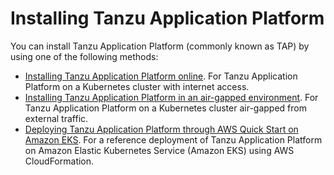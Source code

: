 # Installing Tanzu Application Platform

You can install Tanzu Application Platform (commonly known as TAP) by using one of the following methods:

- [Installing Tanzu Application Platform online](install-online/intro.hbs.md). For Tanzu Application Platform on a Kubernetes cluster with internet access.
- [Installing Tanzu Application Platform in an air-gapped environment](install-offline/intro.hbs.md). For Tanzu Application Platform on a Kubernetes cluster air-gapped from external traffic.
- [Deploying Tanzu Application Platform through AWS Quick Start on Amazon EKS](https://aws.amazon.com/quickstart/architecture/vmware-tanzu-application-platform/). For a reference deployment of Tanzu Application Platform on Amazon Elastic Kubernetes Service (Amazon EKS) using AWS CloudFormation.
